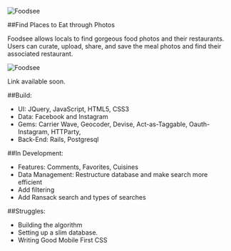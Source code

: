 
![Foodsee](https://s3-eu-west-1.amazonaws.com/foodsee/uploads/app_elements/foodsee-logo-for-git-hub.png)

##Find Places to Eat through Photos

Foodsee allows locals to find gorgeous food photos and their restaurants. Users can curate, upload, share, and save the meal photos and find their associated restaurant.

![Foodsee](https://s3-eu-west-1.amazonaws.com/foodsee/uploads/app_elements/foodsee-iphone-sample.png)

Link available soon. 

##Build:

 - UI: JQuery, JavaScript, HTML5, CSS3
 - Data: Facebook and Instagram
 - Gems: Carrier Wave, Geocoder, Devise, Act-as-Taggable, Oauth-Instagram, HTTParty, 
 - Back-End: Rails, Postgresql
 
##In Development:
- Features: Comments, Favorites, Cuisines
- Data Management: Restructure database and make search more efficient
- Add filtering
- Add Ransack search and types of searches

##Struggles:
- Building the algorithm
- Setting up a slim database. 
- Writing Good Mobile First CSS
 
